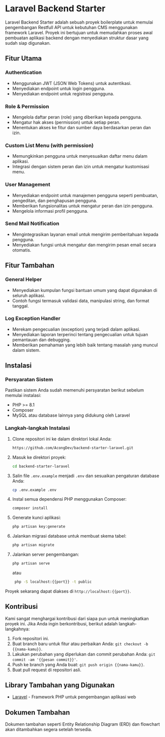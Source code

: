 # Laravel Backend Starter

Laravel Backend Starter adalah sebuah proyek boilerplate untuk memulai pengembangan Restfull API untuk kebutuhan CMS menggunakan framework Laravel. Proyek ini bertujuan untuk memudahkan proses awal pembuatan aplikasi backend dengan menyediakan struktur dasar yang sudah siap digunakan. 


## Fitur Utama

### Authentication

- Menggunakan JWT (JSON Web Tokens) untuk autentikasi.
- Menyediakan endpoint untuk login pengguna.
- Menyediakan endpoint untuk registrasi pengguna.

### Role & Permission

- Mengelola daftar peran (role) yang diberikan kepada pengguna.
- Mengatur hak akses (permission) untuk setiap peran.
- Menentukan akses ke fitur dan sumber daya berdasarkan peran dan izin.

### Custom List Menu (with permission)

- Memungkinkan pengguna untuk menyesuaikan daftar menu dalam aplikasi.
- Integrasi dengan sistem peran dan izin untuk mengatur kustomisasi menu.

### User Management

- Menyediakan endpoint untuk manajemen pengguna seperti pembuatan, pengeditan, dan penghapusan pengguna.
- Memberikan fungsionalitas untuk mengatur peran dan izin pengguna.
- Mengelola informasi profil pengguna.

### Send Mail Notification

- Mengintegrasikan layanan email untuk mengirim pemberitahuan kepada pengguna.
- Menyediakan fungsi untuk mengatur dan mengirim pesan email secara otomatis.

## Fitur Tambahan

### General Helper

- Menyediakan kumpulan fungsi bantuan umum yang dapat digunakan di seluruh aplikasi.
- Contoh fungsi termasuk validasi data, manipulasi string, dan format tanggal.

### Log Exception Handler

- Merekam pengecualian (exception) yang terjadi dalam aplikasi.
- Menyediakan laporan terperinci tentang pengecualian untuk tujuan pemantauan dan debugging.
- Memberikan pemahaman yang lebih baik tentang masalah yang muncul dalam sistem.




## Instalasi

### Persyaratan Sistem

Pastikan sistem Anda sudah memenuhi persyaratan berikut sebelum memulai instalasi:

- PHP >= 8.1
- Composer
- MySQL atau database lainnya yang didukung oleh Laravel

### Langkah-langkah Instalasi

1. Clone repositori ini ke dalam direktori lokal Anda:

    ```bash
    https://github.com/AcongDev/backend-starter-laravel.git
    ```

2. Masuk ke direktori proyek:

    ```bash
    cd backend-starter-laravel
    ```

3. Salin file `.env.example` menjadi `.env` dan sesuaikan pengaturan database Anda:

    ```bash
    cp .env.example .env
    ```

4. Instal semua dependensi PHP menggunakan Composer:

    ```bash
    composer install
    ```

5. Generate kunci aplikasi:

    ```bash
    php artisan key:generate
    ```

6. Jalankan migrasi database untuk membuat skema tabel:

    ```bash
    php artisan migrate
    ```

7. Jalankan server pengembangan:

    ```bash
    php artisan serve
    ```
    atau
   ```bash
    php -S localhost:{{port}} -t public
    ```


Proyek sekarang dapat diakses di `http://localhost:{{port}}`.

## Kontribusi

Kami sangat menghargai kontribusi dari siapa pun untuk meningkatkan proyek ini. Jika Anda ingin berkontribusi, berikut adalah langkah-langkahnya:

1. Fork repositori ini.
2. Buat branch baru untuk fitur atau perbaikan Anda: `git checkout -b {{nama-kamu}}`.
3. Lakukan perubahan yang diperlukan dan commit perubahan Anda: `git commit -am '{{pesan commit}}'`.
4. Push ke branch yang Anda buat: `git push origin {{nama-kamu}}`.
5. Buat pull request di repositori asli.

## Library Tambahan yang Digunakan

- [Laravel](https://laravel.com) - Framework PHP untuk pengembangan aplikasi web

## Dokumen Tambahan
Dokumen tambahan seperti Entity Relationship Diagram (ERD) dan flowchart akan ditambahkan segera setelah tersedia.
